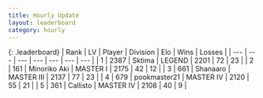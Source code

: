 ```yaml
---
title: Hourly Update
layout: leaderboard
category: hourly
---
```


{: .leaderboard}
| Rank | LV | Player | Division | Elo | Wins | Losses |
| --- | --- | --- | --- | --- | --- | --- |
| <span data-change="0">1</span> | 2387 | <span title="ID: 353063">Sktima</span> | LEGEND | <span data-change="0">2201</span> | <span data-change="0">72</span> | <span data-change="0">23</span> |
| <span data-change="0">2</span> | 161 | <span title="ID: 456466">Minoriko Aki</span> | MASTER I | <span data-change="0">2175</span> | <span data-change="0">42</span> | <span data-change="0">12</span> |
| <span data-change="0">3</span> | 661 | <span title="ID: 152948">Shanaaro</span> | MASTER III | <span data-change="-11">2137</span> | <span data-change="1">77</span> | <span data-change="1">23</span> |
| <span data-change="0">4</span> | 679 | <span title="ID: 652474">pookmaster21</span> | MASTER IV | <span data-change="0">2120</span> | <span data-change="0">55</span> | <span data-change="0">21</span> |
| <span data-change="0">5</span> | 361 | <span title="ID: 619928">Callisto</span> | MASTER IV | <span data-change="4">2108</span> | <span data-change="1">40</span> | <span data-change="1">9</span> |